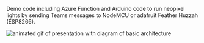 Demo code including Azure Function and Arduino code to run neopixel lights by sending Teams messages to NodeMCU or adafruit Feather Huzzah (ESP8266).

![animated gif of presentation with diagram of basic architecture](./media/Presentation1.gif)